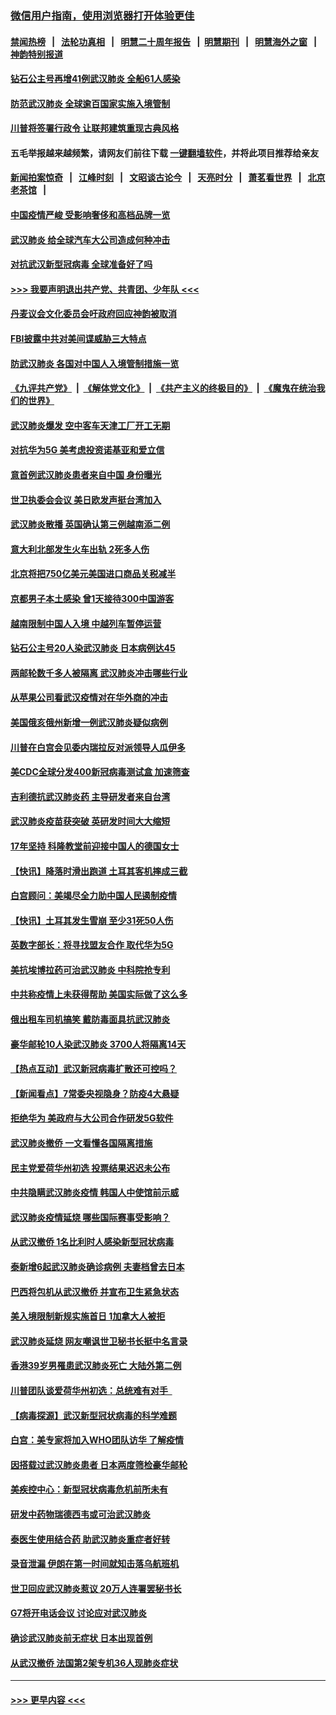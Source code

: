 ### [微信用户指南，使用浏览器打开体验更佳](https://github.com/gfw-breaker/banned-news1/blob/master/indexes/wechat-guide.md?t=0)
#### [禁闻热榜](热点新闻.md?t=0)  &nbsp;&nbsp;|&nbsp;&nbsp; [法轮功真相](https://github.com/gfw-breaker/truth/blob/master/README.md?t=0) &nbsp;&nbsp;|&nbsp;&nbsp; [明慧二十周年报告](https://github.com/gfw-breaker/mh-reports/blob/master/README.md?t=0) &nbsp;&nbsp;|&nbsp;&nbsp;[明慧期刊](https://github.com/gfw-breaker/mh-qikan) &nbsp;&nbsp;|&nbsp;&nbsp; [明慧海外之窗](https://github.com/gfw-breaker/mh-news/blob/master/README.md?t=0) &nbsp;&nbsp;|&nbsp;&nbsp; [神韵特别报道](https://github.com/gfw-breaker/mh-news/blob/master/shenyun.md?t=0)
#### [钻石公主号再增41例武汉肺炎 全船61人感染](../pages/nsc418/n11850401.md?t=02071944) 
#### [防范武汉肺炎 全球逾百国家实施入境管制](../pages/nsc418/n11850557.md?t=02071944) 
#### [川普将签署行政令 让联邦建筑重现古典风格](../pages/nsc418/n11850654.md?t=02071944) 
#### 五毛举报越来越频繁，请网友们前往下载 [一键翻墙软件](https://github.com/gfw-breaker/ssr-accounts)，并将此项目推荐给亲友
#### [新闻拍案惊奇](https://github.com/gfw-breaker/banned-news1/blob/master/pages/link4.md) &nbsp;&nbsp;|&nbsp;&nbsp; [江峰时刻](https://github.com/gfw-breaker/banned-news1/blob/master/pages/link4.md) &nbsp;&nbsp;|&nbsp;&nbsp; [文昭谈古论今](https://github.com/gfw-breaker/banned-news1/blob/master/pages/link4.md) &nbsp;&nbsp;|&nbsp;&nbsp; [天亮时分](https://github.com/gfw-breaker/banned-news1/blob/master/pages/link4.md) &nbsp;&nbsp;|&nbsp;&nbsp; [萧茗看世界](https://github.com/gfw-breaker/banned-news1/blob/master/pages/link4.md) &nbsp;&nbsp;|&nbsp;&nbsp; [北京老茶馆](https://github.com/gfw-breaker/banned-news1/blob/master/pages/link4.md) &nbsp;&nbsp;|&nbsp;&nbsp; 
#### [中国疫情严峻 受影响奢侈和高档品牌一览](../pages/nsc418/n11850319.md?t=02071944) 
#### [武汉肺炎 给全球汽车大公司造成何种冲击](../pages/nsc418/n11850056.md?t=02071944) 
#### [对抗武汉新型冠病毒 全球准备好了吗](../pages/nsc418/n11850142.md?t=02071944) 
#### [>>> 我要声明退出共产党、共青团、少年队 <<<](https://github.com/begood0513/goodnews/blob/master/quit/letter.md) 
#### [丹麦议会文化委员会吁政府回应神韵被取消](../pages/nsc418/n11849312.md?t=02071944) 
#### [FBI披露中共对美间谍威胁三大特点](../pages/nsc418/n11849700.md?t=02071944) 
#### [防武汉肺炎 各国对中国人入境管制措施一览](../pages/nsc418/n11838726.md?t=02071944) 
#### [《九评共产党》](https://github.com/begood0513/9ping.md/blob/master/README.md) &nbsp;|&nbsp; [《解体党文化》](../../../../jtdwh.md/blob/master/README.md)  &nbsp;|&nbsp; [《共产主义的终极目的》](../../../../gczydzjmd.md/blob/master/README.md) &nbsp;|&nbsp; [《魔鬼在统治我们的世界》](../../../../mgztzwmdsj.md/blob/master/README.md) 
#### [武汉肺炎爆发 空中客车天津工厂开工无期](../pages/nsc418/n11849634.md?t=02071944) 
#### [对抗华为5G 美考虑投资诺基亚和爱立信](../pages/nsc418/n11849510.md?t=02071944) 
#### [意首例武汉肺炎患者来自中国 身份曝光](../pages/nsc418/n11849454.md?t=02071944) 
#### [世卫执委会会议 美日欧发声挺台湾加入](../pages/nsc418/n11849433.md?t=02071944) 
#### [武汉肺炎散播 英国确认第三例越南添二例](../pages/nsc418/n11849439.md?t=02071944) 
#### [意大利北部发生火车出轨 2死多人伤](../pages/nsc418/n11848999.md?t=02071944) 
#### [北京将把750亿美元美国进口商品关税减半](../pages/nsc418/n11848896.md?t=02071944) 
#### [京都男子本土感染 曾1天接待300中国游客](../pages/nsc418/n11848641.md?t=02071944) 
#### [越南限制中国人入境 中越列车暂停运营](../pages/nsc418/n11847844.md?t=02071944) 
#### [钻石公主号20人染武汉肺炎 日本病例达45](../pages/nsc418/n11847823.md?t=02071944) 
#### [两邮轮数千多人被隔离 武汉肺炎冲击哪些行业](../pages/nsc418/n11847456.md?t=02071944) 
#### [从苹果公司看武汉疫情对在华外商的冲击](../pages/nsc418/n11847586.md?t=02071944) 
#### [美国俄亥俄州新增一例武汉肺炎疑似病例](../pages/nsc418/n11847714.md?t=02071944) 
#### [川普在白宫会见委内瑞拉反对派领导人瓜伊多](../pages/nsc418/n11847391.md?t=02071944) 
#### [美CDC全球分发400新冠病毒测试盒 加速筛查](../pages/nsc418/n11847260.md?t=02071944) 
#### [吉利德抗武汉肺炎药 主导研发者来自台湾](../pages/nsc418/n11847064.md?t=02071944) 
#### [武汉肺炎疫苗获突破 英研发时间大大缩短](../pages/nsc418/n11846915.md?t=02071944) 
#### [17年坚持 科隆教堂前迎接中国人的德国女士](../pages/nsc418/n11846781.md?t=02071944) 
#### [【快讯】降落时滑出跑道 土耳其客机摔成三截](../pages/nsc418/n11847021.md?t=02071944) 
#### [白宫顾问：美竭尽全力助中国人民遏制疫情](../pages/nsc418/n11846756.md?t=02071944) 
#### [【快讯】土耳其发生雪崩 至少31死50人伤](../pages/nsc418/n11846680.md?t=02071944) 
#### [英数字部长：将寻找盟友合作 取代华为5G](../pages/nsc418/n11846485.md?t=02071944) 
#### [美抗埃博拉药可治武汉肺炎 中科院抢专利](../pages/nsc418/n11846409.md?t=02071944) 
#### [中共称疫情上未获得帮助 美国实际做了这么多](../pages/nsc418/n11846008.md?t=02071944) 
#### [俄出租车司机搞笑 戴防毒面具抗武汉肺炎](../pages/nsc418/n11845703.md?t=02071944) 
#### [豪华邮轮10人染武汉肺炎 3700人将隔离14天](../pages/nsc418/n11845543.md?t=02071944) 
#### [【热点互动】武汉新冠病毒扩散还可控吗？](../pages/nsc418/n11844750.md?t=02071944) 
#### [【新闻看点】7常委央视隐身？防疫4大悬疑](../pages/nsc418/n11844611.md?t=02071944) 
#### [拒绝华为 美政府与大公司合作研发5G软件](../pages/nsc418/n11844625.md?t=02071944) 
#### [武汉肺炎撤侨 一文看懂各国隔离措施](../pages/nsc418/n11844216.md?t=02071944) 
#### [民主党爱荷华州初选 投票结果迟迟未公布](../pages/nsc418/n11844207.md?t=02071944) 
#### [中共隐瞒武汉肺炎疫情 韩国人中使馆前示威](../pages/nsc418/n11844084.md?t=02071944) 
#### [武汉肺炎疫情延烧 哪些国际赛事受影响？](../pages/nsc418/n11843958.md?t=02071944) 
#### [从武汉撤侨 1名比利时人感染新型冠状病毒](../pages/nsc418/n11843977.md?t=02071944) 
#### [泰新增6起武汉肺炎确诊病例 夫妻档曾去日本](../pages/nsc418/n11843900.md?t=02071944) 
#### [巴西将包机从武汉撤侨 并宣布卫生紧急状态](../pages/nsc418/n11843418.md?t=02071944) 
#### [美入境限制新规实施首日 1加拿大人被拒](../pages/nsc418/n11843058.md?t=02071944) 
#### [武汉肺炎延烧 网友嘲讽世卫秘书长挺中名言录](../pages/nsc418/n11843056.md?t=02071944) 
#### [香港39岁男罹患武汉肺炎死亡 大陆外第二例](../pages/nsc418/n11843026.md?t=02071944) 
#### [川普团队谈爱荷华州初选：总统难有对手  ](../pages/nsc418/n11842867.md?t=02071944) 
#### [【病毒探源】武汉新型冠状病毒的科学难题](../pages/nsc418/n11842176.md?t=02071944) 
#### [白宫：美专家将加入WHO团队访华 了解疫情](../pages/nsc418/n11842198.md?t=02071944) 
#### [因搭载过武汉肺炎患者 日本两度筛检豪华邮轮](../pages/nsc418/n11842447.md?t=02071944) 
#### [美疾控中心：新型冠状病毒危机前所未有](../pages/nsc418/n11842406.md?t=02071944) 
#### [研发中药物瑞德西韦或可治武汉肺炎](../pages/nsc418/n11842100.md?t=02071944) 
#### [泰医生使用结合药 助武汉肺炎重症者好转](../pages/nsc418/n11842096.md?t=02071944) 
#### [录音泄漏 伊朗在第一时间就知击落乌航班机](../pages/nsc418/n11842002.md?t=02071944) 
#### [世卫回应武汉肺炎惹议 20万人连署罢秘书长](../pages/nsc418/n11841664.md?t=02071944) 
#### [G7将开电话会议 讨论应对武汉肺炎](../pages/nsc418/n11841658.md?t=02071944) 
#### [确诊武汉肺炎前无症状 日本出现首例](../pages/nsc418/n11841567.md?t=02071944) 
#### [从武汉撤侨 法国第2架专机36人现肺炎症状](../pages/nsc418/n11841382.md?t=02071944) 

----
#### [ >>> 更早内容 <<< ](../indexes/nsc418-earlier.md)
